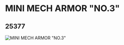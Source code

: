 # MINI MECH ARMOR "NO.3"
## 25377
![MINI MECH ARMOR "NO.3"](https://lc-www-live-s.legocdn.com/media/bricks/5/2/6139274.jpg)
